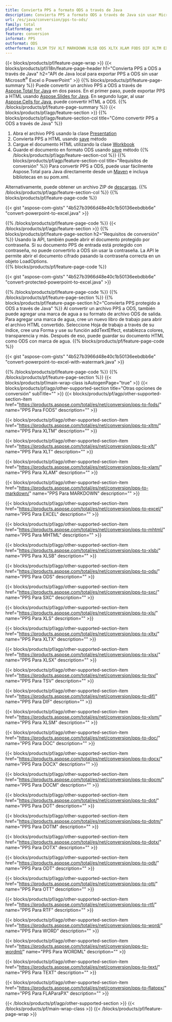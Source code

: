 ```yaml
---
title: Convierta PPS a formato ODS a través de Java
description: Convierta PPS a formato ODS a través de Java sin usar Microsoft Excel o PowerPoint
url: /es/java/conversion/pps-to-ods/
family: total
platformtag: net
feature: conversion
informat: PPS
outformat: ODS
otherformats: XLSM TSV XLT MARKDOWN XLSB ODS XLTX XLAM FODS DIF XLTM EXCEL XLSX XLS MHTML SXC DOC DOCX DOCM DOT DOTM DOTX ODT OTT RTF WORD WORDML TEXT FLATOPX
---
```

{{< blocks/products/pf/feature-page-wrap >}}
{{< blocks/products/pf/i18n/feature-page-header h1="Convierta PPS a ODS a través de Java" h2="API de Java local para exportar PPS a ODS sin usar Microsoft<sup>&reg;</sup> Excel o PowerPoint" >}}
{{% blocks/products/pf/feature-page-summary %}}
Puede convertir un archivo PPS a ODS a través de [Aspose.Total for Java](https://products.aspose.com/total/java/) en dos pasos. En el primer paso, puede exportar PPS a HTML usando [Aspose.Slides for Java](https://products.aspose.com/slides/java/). En segundo lugar, al usar [Aspose.Cells for Java](https://products.aspose.com/cells/java/), puede convertir HTML a ODS.
{{% /blocks/products/pf/feature-page-summary  %}}
{{< blocks/products/pf/agp/feature-section >}}
{{% blocks/products/pf/agp/feature-section-col title="Cómo convertir PPS a ODS a través de Java" %}}
1. Abra el archivo PPS usando la clase [Presentation](https://apireference.aspose.com/slides/java/com.aspose.slides/Presentation)
2. Convierta PPS a HTML usando [save](https://apireference.aspose.com/slides/java/com.aspose.slides/Presentation#save-java.lang.String-int-com.aspose.slides.ISaveOptions-) método
3. Cargue el documento HTML utilizando la clase [Workbook](https://apireference.aspose.com/cells/java/com.aspose.cells/Workbook)
4. Guarde el documento en formato ODS usando [save](https://apireference.aspose.com/cells/java/com.aspose.cells/workbook#save(java.lang.String,%20com.aspose.cells.GuardarOpciones)) método
{{% /blocks/products/pf/agp/feature-section-col %}}
{{% blocks/products/pf/agp/feature-section-col title="Requisitos de conversión" %}}
Para convertir PPS a ODS, puede usar fácilmente Aspose.Total para Java directamente desde un [Maven](https://repository.aspose.com/webapp/#/artifacts/browse/tree/General/repo/com/aspose/aspose-total) e incluya bibliotecas en su pom.xml.

Alternativamente, puede obtener un archivo ZIP de [descargas](https://downloads.aspose.com/total/java).
{{% /blocks/products/pf/agp/feature-section-col %}}
{{% blocks/products/pf/feature-page-code %}}

{{< gist "aspose-com-gists" "4b527b3966d48e40c1b50136eebdbb6e" "convert-powerpoint-to-excel.java" >}}


{{% /blocks/products/pf/feature-page-code %}}
{{< /blocks/products/pf/agp/feature-section >}}
{{% blocks/products/pf/feature-page-section  h2="Requisitos de conversión" %}}
Usando la API, también puede abrir el documento protegido por contraseña. Si su documento PPS de entrada está protegido con contraseña, no puede convertirlo a ODS sin usar la contraseña. La API le permite abrir el documento cifrado pasando la contraseña correcta en un objeto LoadOptions.  
{{% blocks/products/pf/feature-page-code %}}

{{< gist "aspose-com-gists" "4b527b3966d48e40c1b50136eebdbb6e" "convert-protected-powerpoint-to-excel.java" >}}

{{% /blocks/products/pf/feature-page-code  %}}
{{% /blocks/products/pf/feature-page-section %}}
{{% blocks/products/pf/feature-page-section  h2="Convierta PPS protegido a ODS a través de Java" %}}
Al convertir un archivo PPS a ODS, también puede agregar una marca de agua a su formato de archivo ODS de salida. Para agregar una marca de agua, cree un nuevo libro de trabajo para abrir el archivo HTML convertido. Seleccione Hoja de trabajo a través de su índice, cree una Forma y use su función addTextEffect, establezca colores, transparencia y más. Después de eso, puede guardar su documento HTML como ODS con marca de agua. 
{{% blocks/products/pf/feature-page-code %}}

{{< gist "aspose-com-gists" "4b527b3966d48e40c1b50136eebdbb6e" "convert-powerpoint-to-excel-with-watermark.java" >}}

{{% /blocks/products/pf/feature-page-code  %}}
{{% /blocks/products/pf/feature-page-section %}}
{{< blocks/products/pf/main-wrap-class isAutogenPage="true" >}}
{{< blocks/products/pf/agp/other-supported-section title="Otras opciones de conversión" subTitle="" >}}
{{< blocks/products/pf/agp/other-supported-section-item href="https://products.aspose.com/total/es/net/conversion/pps-to-fods/" name="PPS Para FODS" description="" >}}

{{< blocks/products/pf/agp/other-supported-section-item href="https://products.aspose.com/total/es/net/conversion/pps-to-xltm/" name="PPS Para XLTM" description="" >}}

{{< blocks/products/pf/agp/other-supported-section-item href="https://products.aspose.com/total/es/net/conversion/pps-to-xlt/" name="PPS Para XLT" description="" >}}

{{< blocks/products/pf/agp/other-supported-section-item href="https://products.aspose.com/total/es/net/conversion/pps-to-xlam/" name="PPS Para XLAM" description="" >}}

{{< blocks/products/pf/agp/other-supported-section-item href="https://products.aspose.com/total/es/net/conversion/pps-to-markdown/" name="PPS Para MARKDOWN" description="" >}}

{{< blocks/products/pf/agp/other-supported-section-item href="https://products.aspose.com/total/es/net/conversion/pps-to-excel/" name="PPS Para EXCEL" description="" >}}

{{< blocks/products/pf/agp/other-supported-section-item href="https://products.aspose.com/total/es/net/conversion/pps-to-mhtml/" name="PPS Para MHTML" description="" >}}

{{< blocks/products/pf/agp/other-supported-section-item href="https://products.aspose.com/total/es/net/conversion/pps-to-xlsb/" name="PPS Para XLSB" description="" >}}

{{< blocks/products/pf/agp/other-supported-section-item href="https://products.aspose.com/total/es/net/conversion/pps-to-ods/" name="PPS Para ODS" description="" >}}

{{< blocks/products/pf/agp/other-supported-section-item href="https://products.aspose.com/total/es/net/conversion/pps-to-sxc/" name="PPS Para SXC" description="" >}}

{{< blocks/products/pf/agp/other-supported-section-item href="https://products.aspose.com/total/es/net/conversion/pps-to-xls/" name="PPS Para XLS" description="" >}}

{{< blocks/products/pf/agp/other-supported-section-item href="https://products.aspose.com/total/es/net/conversion/pps-to-xltx/" name="PPS Para XLTX" description="" >}}

{{< blocks/products/pf/agp/other-supported-section-item href="https://products.aspose.com/total/es/net/conversion/pps-to-xlsx/" name="PPS Para XLSX" description="" >}}

{{< blocks/products/pf/agp/other-supported-section-item href="https://products.aspose.com/total/es/net/conversion/pps-to-tsv/" name="PPS Para TSV" description="" >}}

{{< blocks/products/pf/agp/other-supported-section-item href="https://products.aspose.com/total/es/net/conversion/pps-to-dif/" name="PPS Para DIF" description="" >}}

{{< blocks/products/pf/agp/other-supported-section-item href="https://products.aspose.com/total/es/net/conversion/pps-to-xlsm/" name="PPS Para XLSM" description="" >}}

{{< blocks/products/pf/agp/other-supported-section-item href="https://products.aspose.com/total/es/net/conversion/pps-to-doc/" name="PPS Para DOC" description="" >}}

{{< blocks/products/pf/agp/other-supported-section-item href="https://products.aspose.com/total/es/net/conversion/pps-to-docx/" name="PPS Para DOCX" description="" >}}

{{< blocks/products/pf/agp/other-supported-section-item href="https://products.aspose.com/total/es/net/conversion/pps-to-docm/" name="PPS Para DOCM" description="" >}}

{{< blocks/products/pf/agp/other-supported-section-item href="https://products.aspose.com/total/es/net/conversion/pps-to-dot/" name="PPS Para DOT" description="" >}}

{{< blocks/products/pf/agp/other-supported-section-item href="https://products.aspose.com/total/es/net/conversion/pps-to-dotm/" name="PPS Para DOTM" description="" >}}

{{< blocks/products/pf/agp/other-supported-section-item href="https://products.aspose.com/total/es/net/conversion/pps-to-dotx/" name="PPS Para DOTX" description="" >}}

{{< blocks/products/pf/agp/other-supported-section-item href="https://products.aspose.com/total/es/net/conversion/pps-to-odt/" name="PPS Para ODT" description="" >}}

{{< blocks/products/pf/agp/other-supported-section-item href="https://products.aspose.com/total/es/net/conversion/pps-to-ott/" name="PPS Para OTT" description="" >}}

{{< blocks/products/pf/agp/other-supported-section-item href="https://products.aspose.com/total/es/net/conversion/pps-to-rtf/" name="PPS Para RTF" description="" >}}

{{< blocks/products/pf/agp/other-supported-section-item href="https://products.aspose.com/total/es/net/conversion/pps-to-word/" name="PPS Para WORD" description="" >}}

{{< blocks/products/pf/agp/other-supported-section-item href="https://products.aspose.com/total/es/net/conversion/pps-to-wordml/" name="PPS Para WORDML" description="" >}}

{{< blocks/products/pf/agp/other-supported-section-item href="https://products.aspose.com/total/es/net/conversion/pps-to-text/" name="PPS Para TEXT" description="" >}}

{{< blocks/products/pf/agp/other-supported-section-item href="https://products.aspose.com/total/es/net/conversion/pps-to-flatopx/" name="PPS Para FLAParaPX" description="" >}}


{{< /blocks/products/pf/agp/other-supported-section >}}
{{< /blocks/products/pf/main-wrap-class >}}
{{< /blocks/products/pf/feature-page-wrap >}}